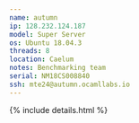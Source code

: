 ```yaml
---
name: autumn
ip: 128.232.124.187
model: Super Server
os: Ubuntu 18.04.3
threads: 8
location: Caelum
notes: Benchmarking team
serial: NM18CS008840
ssh: mte24@autumn.ocamllabs.io
---
```

{% include details.html %} 

